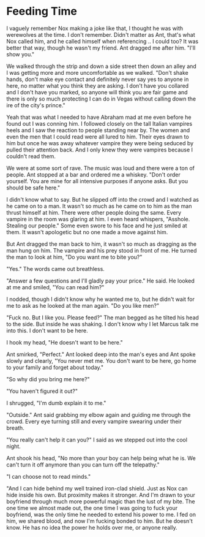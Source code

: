 # Feeding Time 
I vaguely remember Nox making a joke like that, I thought he was with werewolves at the time.  I don't remember.  Didn't matter as Ant, that's what Nox called him, and he called himself when referencing .. I could too?  It was better that way, though he wasn't my friend.  Ant dragged me after him.  "I'll show you."

We walked through the strip and down a side street then down an alley and I was getting more and more uncomfortable as we walked.  "Don't shake hands, don't make eye contact and definitely never say yes to anyone in here, no matter what you think they are asking.  I don't have you collared and I don't have you marked, so anyone will think you are fair game and there is only so much protecting I can do in Vegas without calling down the ire of the city's prince."

Yeah that was what I needed to have Abraham mad at me even before he found out I was conning him.  I followed closely on the tall  Italian vampires heels and I saw the reaction to people standing near by.  The women and even the men that I could read were all lured to him.  Their eyes drawn to him but once he was away whatever vampire they were being seduced by pulled their attention back.  And I only knew they were vampires because I couldn't read them.

We were at some sort of rave.  The music was loud and there were a ton of people.  Ant stopped at a bar and ordered me a whiskey.  "Don't order yourself.  You are mine for all intensive purposes if anyone asks.  But you should be safe here."

I didn't know what to say. But he slipped off into the crowd and I watched as he came on to a man.  It wasn't so much as he came on to him as the man thrust himself at him.  There were other people doing the same.  Every vampire in the room was glaring at him.  I even heard whispers, "Asshole.  Stealing our people."  Some even swore to his face and he just smiled at them.  It wasn't apologetic but no one made a move against him.  

But Ant dragged the man back to him, it wasn't so much as dragging as the man hung on him.  The vampire and his prey stood in front of me.  He turned the man to look at him, "Do you want me to bite you?"

"Yes."  The words came out breathless.  

"Answer a few questions and I'll gladly pay your price."   He said.  He looked at me and smiled, "You can read him?"

I nodded, though I didn't know why he wanted me to, but he didn't wait for me to ask as he looked at the man again.  "Do you like men?"

"Fuck no.  But I like you.  Please feed?"  The man begged as he tilted his head to the side.   But inside he was shaking.  I don't know why I let Marcus talk me into this.  I don't want to be here.

I hook my head, "He doesn't want to be here."

Ant smirked, "Perfect."  Ant looked deep into the man's eyes and Ant spoke slowly and clearly, "You  never met me.  You don't want to be here, go home to your family and forget about today."

"So why did you bring me here?"  

"You haven't figured it out?"

I shrugged, "I'm dumb explain it to me."

"Outside."  Ant said grabbing my elbow again and guiding me through the crowd.  Every eye turning still and every vampire swearing under their breath.

"You really can't help it can you?"  I said as we stepped out into the cool night.

Ant shook his head, "No more than your boy can help being what he is.  We can't turn it off anymore than you can turn off the telepathy."

"I can choose not to read minds."

"And I can hide behind my well trained iron-clad shield.  Just as Nox can hide inside his own.  But proximity makes it stronger.  And I'm drawn to your boyfriend through much more powerful magic than the lust of my bite.  The one time we almost made out, the one time I was going to fuck your boyfriend, was the only time he needed to extend his power to me.  I fed on him, we shared blood, and now I'm fucking bonded to him.  But he doesn't know.  He has no idea the power he holds over me, or anyone really.
<!--stackedit_data:
eyJoaXN0b3J5IjpbLTEwMTU4MjEzMDMsMTUxMzQ0NzY0NF19
-->